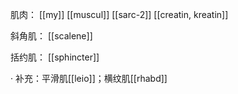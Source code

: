 
肌肉：
[[my]]
[[muscul]]
[[sarc-2]]
[[creatin, kreatin]]

斜角肌：
[[scalene]]

括约肌：
[[sphincter]]

· 补充：平滑肌[[leio]]；横纹肌[[rhabd]]
